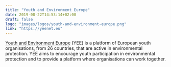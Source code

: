 ```yaml
---
title: "Youth and Environment Europe"
date: 2019-08-22T14:53:14+02:00
draft: false
logo: "images/logos/youth-and-environment-europe.png"
link: "https://yeenet.eu"
---
```


[Youth and Environment Europe](https://yeenet.eu) (YEE) is a platform of European youth organisations, from 26 countries, that are active in environmental protection.
YEE aims to encourage youth participation in environmental protection and to provide a platform where organisations can work together.
